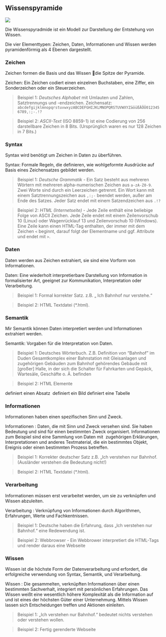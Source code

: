 ## Wissenspyramide

![](images/wissenspyramide.svg)

Die Wissenspyradmide ist ein Modell zur Darstellung der Entstehung von Wissen. 

Die vier Elementtypen: Zeichen, Daten, Informationen und Wissen werden pyramidenförmig als 4 Ebenen dargestellt.

### Zeichen

Zeichen formen die Basis und das Wissen die Spitze der Pyramide.

Zeichen:
Ein Zeichen codiert einen einzelnen Buchstaben, eine Ziffer, ein Sonderzeichen oder ein Steuerzeichen. 

> Beispiel 1: *Deutsches Alphabet* mit Umlauten und Zahlen, Satztrennungs und -endzeichen. Zeichensatz: `abcdefgijklmnopqrstuvwxyzABCDEFGHIJKLMNOPQRSTUVWXYZäöüßÄÖÜ0123456789,:;-.!?`

> Beispiel 2: *ASCII-Text* (ISO 8859-1) ist eine Codierung von 256 darstellbare Zeichen in 8 Bits. (Ursprünglich waren es nur 128 Zeichen in 7 Bits.)


### Syntax

Syntax wird benötigt um Zeichen in Daten zu überführen.

Syntax:
Formale Regeln, die definieren, wie wohlgeformte Ausdrücke auf Basis eines Zeichensatzes gebildet werden.

> Beispiel 1: *Deutsche Grammatik* - 
Ein Satz besteht aus mehreren Wörtern mit mehreren alpha-numerischen Zeichen aus `a-zA-Z0-9`. Zwei Worte sind durch ein Leerzeichen getrennt. Ein Wort kann mit einem Satztrennungszeichen aus `,:;-` beendet werden, außer am Ende des Satzes. Jeder Satz endet mit einem Satzendzeichen aus `.!?`

> Beispiel 2: *HTML (Internetseite)* - Jede Zeile enthält eine beliebige Folge von ASCII Zeichen. Jede Zeile endet mit einem Zeilenvorschub 10 (Linux) oder Wagenrücklauf 13 und Zeilenvorschub 10 (Windows). Eine Zeile kann einen HTML-Tag enthalten, der immer mit dem Zeichen `<` beginnt, darauf folgt der Elementname und ggf. Attribute und endet mit `>`.

### Daten

Daten werden aus Zeichen extrahiert, sie sind eine Vorform von Informationen.

Daten:
Eine wiederholt interpretierbare Darstellung von Information in formalisierter Art, geeignet zur Kommunikation, Interpretation oder Verarbeitung.

> Beispiel 1: Formal korrekter Satz. z.B. „ Ich Bahnhof nur verstehe.“

> Beispiel 2: HTML Textdatei (*.html). 

### Semantik

Mir Semantik können Daten interpretiert werden und Informationen extrahiert werden.

Semantik:
Vorgaben für die Interpretation von Daten.

> Beispiel 1: Deutsches Wörterbuch. Z.B. Definition von “Bahnhof” im Duden Gesamtkomplex einer Bahnstation mit Gleisanlagen und zugehörigen Gebäuden zum Bahnhof gehörendes Gebäude mit [großer] Halle, in der sich die Schalter für Fahrkarten und Gepäck, Wartesäle, Geschäfte o. Ä. befinden

> Beispiel 2: HTML Elemente
<p> definiert einen Absatz
<img> definiert ein Bild
<table> definiert eine Tabelle


### Informationen

Informationen haben einen spezifischen Sinn und Zweck.

Informationen
: Daten, die mit Sinn und Zweck versehen sind. Sie haben Bedeutung und sind für einen bestimmten Zweck organisiert. Informationen zum Beispiel sind eine Sammlung von Daten mit  zugehörigen Erklärungen, Interpretationen und anderes Textmaterial, die ein bestimmtes Objekt, Ereignis oder einen bestimmten Prozess betreffen.

> Beispiel 1: Korrekter deutscher Satz z.B. „Ich verstehen nur Bahnhof.(Ausländer verstehen die Bedeutung nicht!)

> Beispiel 2: HTML Textdatei (*.html). 

### Verarbeitung

Informationen müssen erst verarbeitet werden, um sie zu verknüpfen und Wissen abzuleiten.

Verarbeitung
: Verknüpfung von Informationen durch Algorithmen, Erfahrungen, Werte und Fachkentnissen.

> Beispiel 1: Deutsche haben die Erfahrung, dass „Ich verstehen nur Bahnhof.“ eine Redewendung ist.

> Beispiel 2: Webbrowser - Ein Webbrower interpretiert die HTML-Tags und render daraus eine Webseite


### Wissen

Wissen ist die höchste Form der Datenverarbeitung und erfordert, die erfolgreiche verwendung von Syntax, Semantik, und Verarbeitung.

Wissen
: Die gesammelten, verknüpften Informationen über einen bestimmten Sachverhalt, integriert mit persönlichen Erfahrungen. Das Wissen weißt eine wesentlich höhere Komplexität als die Information auf und ist eines der höchsten Güter einer Unternehmung. Mittels Wissen lassen sich Entscheidungen treffen und Aktionen einleiten.

> Beispiel 1: „Ich verstehen nur Bahnhof.“ bedeutet nichts verstehen oder verstehen wollen.

> Beispiel 2: Fertig gerenderte Webseite